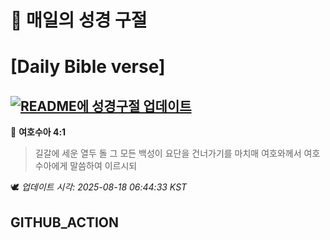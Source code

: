 # 🙏 매일의 성경 구절
# [Daily Bible verse]
## [![README에 성경구절 업데이트](https://github.com/DONGSUKA/first_test/actions/workflows/update-readme-bible.yml/badge.svg)](https://github.com/DONGSUKA/first_test/actions/workflows/update-readme-bible.yml)
<!-- START_BIBLE_VERSE -->
📖 **여호수아 4:1**
> 길갈에 세운 열두 돌 그 모든 백성이 요단을 건너가기를 마치매 여호와께서 여호수아에게 말씀하여 이르시되

🕊️ _업데이트 시각: 2025-08-18 06:44:33 KST_
  <!-- END_BIBLE_VERSE -->
## GITHUB_ACTION
